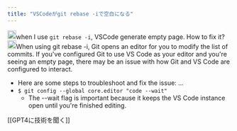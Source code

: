 ```yaml
---
title: "VSCodeがgit rebase -iで空白になる"
---
```



<img src='https://scrapbox.io/api/pages/nishio/nishio/icon' alt='nishio.icon' height="19.5"/>when I use `git rebase -i`, VSCode generate empty page. How to fix it?
<img src='https://scrapbox.io/api/pages/nishio/gpt/icon' alt='gpt.icon' height="19.5"/>When using git rebase -i, Git opens an editor for you to modify the list of commits. If you've configured Git to use VS Code as your editor and you're seeing an empty page, there may be an issue with how Git and VS Code are configured to interact.
- Here are some steps to troubleshoot and fix the issue: ...
- `$ git config --global core.editor "code --wait"`
    - The --wait flag is important because it keeps the VS Code instance open until you're finished editing.

[[GPT4に技術を聞く]]
